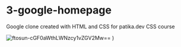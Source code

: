 # 3-google-homepage
Google clone created  with HTML and CSS for patika.dev CSS course

![ftosun-cGF0aWthLWNzcy1vZGV2Mw==](https://user-images.githubusercontent.com/51463702/140399715-41a53774-5bd9-4e8b-957b-96dcfa4632c4.jpg)
)
